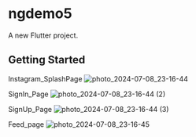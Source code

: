 # ngdemo5

A new Flutter project.
 
## Getting Started

Instagram_SplashPage
![photo_2024-07-08_23-16-44](https://github.com/juratsobirov/ngdemo5/assets/171447978/75c5134e-047d-4fa8-90db-59c3e03f0dc8)




SignIn_Page
![photo_2024-07-08_23-16-44 (2)](https://github.com/juratsobirov/ngdemo5/assets/171447978/bcefc8ee-eedc-49ec-b6dc-fcf1a2a6cfc4)




SignUp_Page
![photo_2024-07-08_23-16-44 (3)](https://github.com/juratsobirov/ngdemo5/assets/171447978/a9076763-b21c-4612-a219-ffb99e4c9d23)





Feed_page
![photo_2024-07-08_23-16-45](https://github.com/juratsobirov/ngdemo5/assets/171447978/c6e9801e-76d5-4609-9a4b-5ee3b631c522)





